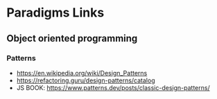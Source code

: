 # Paradigms Links

## Object oriented programming
### Patterns
* https://en.wikipedia.org/wiki/Design_Patterns
* https://refactoring.guru/design-patterns/catalog
* JS BOOK: https://www.patterns.dev/posts/classic-design-patterns/



